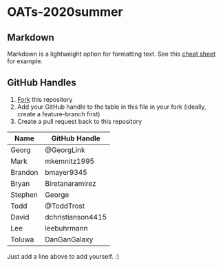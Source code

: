 # OATs-2020summer

## Markdown

Markdown is a lightweight option for formatting text. See this [cheat sheet](https://github.com/adam-p/markdown-here/wiki/Markdown-Cheatsheet) for example.

## GitHub Handles

1. [Fork](https://guides.github.com/activities/forking/) this repository
2. Add your GitHub handle to the table in this file in your fork (ideally, create a feature-branch first)
3. Create a pull request back to this repository

|Name|GitHub Handle|
|---|---|
|Georg|@GeorgLink|
|Mark|mkemnitz1995
|Brandon|bmayer9345|
|Bryan|Biretanaramirez|
|Stephen|George|
|Todd|@ToddTrost|
|David|dchristianson4415|
|Lee|leebuhrmann
|Toluwa|DanGanGalaxy|

Just add a line above to add yourself. :)
